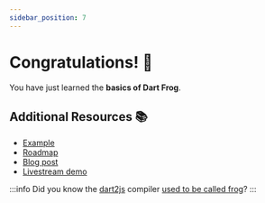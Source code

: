 ```yaml
---
sidebar_position: 7
---
```


# Congratulations! 🎉

You have just learned the **basics of Dart Frog**.

## Additional Resources 📚

- [Example][example_link]
- [Roadmap][roadmap_link]
- [Blog post][blog_link]
- [Livestream demo][livestream_link]

:::info
Did you know the [dart2js][dart2js_compiler_link] compiler [used to be called frog][dart2js_frog_pr_link]?
:::

[blog_link]: https://verygood.ventures/blog/dart-frog
[dart2js_compiler_link]: https://dart.dev/tools/dart2js
[dart2js_frog_pr_link]: https://github.com/dart-lang/sdk/issues/2194
[example_link]: https://github.com/VeryGoodOpenSource/dart_frog/tree/main/example
[livestream_link]: https://youtu.be/N7l0b09c6DA
[roadmap_link]: https://github.com/VeryGoodOpenSource/dart_frog/blob/main/ROADMAP.md
